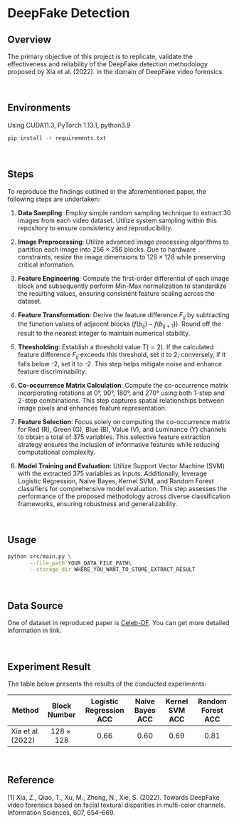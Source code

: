 # DeepFake Detection 

## Overview
The primary objective of this project is to replicate, validate the effectiveness and reliability of the DeepFake detection methodology proposed by Xia et al. (2022). in the domain of DeepFake video forensics.

<br>

## Environments

Using CUDA11.3, PyTorch 1.13.1, python3.9

```bash
pip install -r requirements.txt
```

<br>

## Steps
To reproduce the findings outlined in the aforementioned paper, the following steps are undertaken:


1. **Data Sampling**: Employ simple random sampling technique to extract 30 images from each video dataset. Utilize system sampling within this repository to ensure consistency and reproducibility.

2. **Image Preprocessing**: Utilize advanced image processing algorithms to partition each image into $256 \times 256$ blocks. Due to hardware constraints, resize the image dimensions to $128 \times 128$ while preserving critical information.

3. **Feature Engineering**: Compute the first-order differential of each image block and subsequently perform Min-Max normalization to standardize the resulting values, ensuring consistent feature scaling across the dataset.

4. **Feature Transformation**: Derive the feature difference $F_{ij}$ by subtracting the function values of adjacent blocks $(f(b_{ij}) - f(b_{ij+1}))$. Round off the result to the nearest integer to maintain numerical stability.

5. **Thresholding**: Establish a threshold value $T (=2)$. If the calculated feature difference $F_{ij}$ exceeds this threshold, set it to 2; conversely, if it falls below -2, set it to -2. This step helps mitigate noise and enhance feature discriminability.

6. **Co-occurrence Matrix Calculation**: Compute the co-occurrence matrix incorporating rotations at 0°, 90°, 180°, and 270° using both 1-step and 2-step combinations. This step captures spatial relationships between image pixels and enhances feature representation.

7. **Feature Selection**: Focus solely on computing the co-occurrence matrix for Red (R), Green (G), Blue (B), Value (V), and Luminance (Y) channels to obtain a total of 375 variables. This selective feature extraction strategy ensures the inclusion of informative features while reducing computational complexity.

8. **Model Training and Evaluation**: Utilize Support Vector Machine (SVM) with the extracted 375 variables as inputs. Additionally, leverage Logistic Regression, Naive Bayes, Kernel SVM, and Random Forest classifiers for comprehensive model evaluation. This step assesses the performance of the proposed methodology across diverse classification frameworks, ensuring robustness and generalizability.

<br>

## Usage
```bash
python src/main.py \
       --file_path YOUR_DATA_FILE_PATH\
       --storage_dir WHERE_YOU_WANT_TO_STORE_EXTRACT_RESULT

```

<br>

## Data Source
One of dataset in reproduced paper is [Celeb-DF](https://github.com/yuezunli/celeb-deepfakeforensics). You can get more detailed information in link.

<br>


## Experiment Result
The table below presents the results of the conducted experiments:

|Method             | Block Number  | Logistic Regression ACC | Naive Bayes ACC | Kernel SVM ACC |Random Forest ACC |
|-------------------|:-------------:|:-----------------------:|:----------------:|:----------------:|:----------------:|
| Xia et al. (2022) | $128\times128$| 0.66                    |0.60             |0.69|0.81|



<br>

## Reference 
[1] Xia, Z., Qiao, T., Xu, M., Zheng, N., Xie, S. (2022). Towards DeepFake video forensics based on facial textural disparities in multi-color channels. Information Sciences, 607, 654–669.
